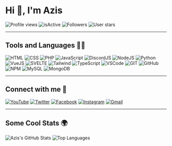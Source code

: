 # Hi 👋, I'm Azis

![Profile views](https://komarev.com/ghpvc/?username=AzisExe00018&color=blue) 
![isActive](https://img.shields.io/badge/isActive-true-green) 
![Followers](https://img.shields.io/github/followers/AzisExe00018?style=social) 
![User stars](https://img.shields.io/github/stars/AzisExe00018?style=social)

---

## Tools and Languages 👨‍💻

![HTML](https://img.shields.io/badge/-HTML-E34F26?style=flat-square&logo=html5&logoColor=white)
![CSS](https://img.shields.io/badge/-CSS-1572B6?style=flat-square&logo=css3&logoColor=white)
![PHP](https://img.shields.io/badge/-PHP-777BB4?style=flat-square&logo=php&logoColor=white)
![JavaScript](https://img.shields.io/badge/-JavaScript-F7DF1E?style=flat-square&logo=javascript&logoColor=black)
![DiscordJS](https://img.shields.io/badge/-DiscordJS-5865F2?style=flat-square&logo=discord&logoColor=white)
![NodeJS](https://img.shields.io/badge/-NodeJS-339933?style=flat-square&logo=node.js&logoColor=white)
![Python](https://img.shields.io/badge/-Python-3776AB?style=flat-square&logo=python&logoColor=white)
![VueJS](https://img.shields.io/badge/-VueJS-4FC08D?style=flat-square&logo=vue.js&logoColor=white)
![SVELTE](https://img.shields.io/badge/-SVELTE-FF3E00?style=flat-square&logo=svelte&logoColor=white)
![Tailwind](https://img.shields.io/badge/-TailwindCSS-38B2AC?style=flat-square&logo=tailwind-css&logoColor=white)
![TypeScript](https://img.shields.io/badge/-TypeScript-007ACC?style=flat-square&logo=typescript&logoColor=white)
![VSCode](https://img.shields.io/badge/-VisualStudioCode-0078D4?style=flat-square&logo=visual-studio-code&logoColor=white)
![GIT](https://img.shields.io/badge/-GIT-F05032?style=flat-square&logo=git&logoColor=white)
![GitHub](https://img.shields.io/badge/-GitHub-181717?style=flat-square&logo=github&logoColor=white)
![NPM](https://img.shields.io/badge/-NPM-CB3837?style=flat-square&logo=npm&logoColor=white)
![MySQL](https://img.shields.io/badge/-MySQL-4479A1?style=flat-square&logo=mysql&logoColor=white)
![MongoDB](https://img.shields.io/badge/-MongoDB-47A248?style=flat-square&logo=mongodb&logoColor=white)

---

## Connect with me 🤝

[![YouTube](https://img.shields.io/badge/-YouTube-FF0000?style=flat-square&logo=youtube&logoColor=white)](https://youtube.com/yourchannel)
[![Twitter](https://img.shields.io/badge/-Twitter-1DA1F2?style=flat-square&logo=twitter&logoColor=white)](https://twitter.com/yourprofile)
[![Facebook](https://img.shields.io/badge/-Facebook-1877F2?style=flat-square&logo=facebook&logoColor=white)](https://facebook.com/yourprofile)
[![Instagram](https://img.shields.io/badge/-Instagram-E4405F?style=flat-square&logo=instagram&logoColor=white)](https://instagram.com/yourprofile)
[![Gmail](https://img.shields.io/badge/-Gmail-D14836?style=flat-square&logo=gmail&logoColor=white)](mailto:azis@example.com)

---

## Some Cool Stats 🌍

![Azis's GitHub Stats](https://github-readme-stats.vercel.app/api?username=AzisExe00018&show_icons=true&theme=radical)
![Top Languages](https://github-readme-stats.vercel.app/api/top-langs/?username=AzisExe00018&layout=compact&theme=radical)
